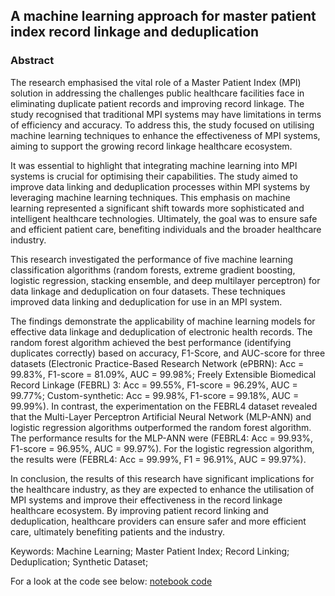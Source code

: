 ## A machine learning approach for master patient index record linkage and deduplication

### Abstract

The research emphasised the vital role of a Master Patient Index (MPI) solution in addressing the challenges public healthcare facilities face in eliminating duplicate patient records and improving record linkage. The study recognised that traditional MPI systems may have limitations in terms of efficiency and accuracy. To address this, the study focused on utilising machine learning techniques to enhance the effectiveness of MPI systems, aiming to support the growing record linkage healthcare ecosystem.

It was essential to highlight that integrating machine learning into MPI systems is crucial for optimising their capabilities. The study aimed to improve data linking and deduplication processes within MPI systems by leveraging machine learning techniques. This emphasis on machine learning represented a significant shift towards more sophisticated and intelligent healthcare technologies. Ultimately, the goal was to ensure safe and efficient patient care, benefiting individuals and the broader healthcare industry.

This research investigated the performance of five machine learning classification algorithms (random forests, extreme gradient boosting, logistic regression, stacking ensemble, and deep multilayer perceptron) for data linkage and deduplication on four datasets. These techniques improved data linking and deduplication for use in an MPI system.

The findings demonstrate the applicability of machine learning models for effective data linkage and deduplication of electronic health records. The random forest algorithm achieved the best performance (identifying duplicates correctly) based on accuracy, F1-Score, and AUC-score for three datasets (Electronic Practice-Based Research Network (ePBRN): Acc = 99.83%, F1-score = 81.09%, AUC = 99.98%; Freely Extensible Biomedical Record Linkage (FEBRL) 3: Acc = 99.55%, F1-score = 96.29%, AUC = 99.77%; Custom-synthetic: Acc = 99.98%, F1-score = 99.18%, AUC = 99.99%). In contrast, the experimentation on the FEBRL4 dataset revealed that the Multi-Layer Perceptron Artificial Neural Network (MLP-ANN) and logistic regression algorithms outperformed the random forest algorithm. The performance results for the MLP-ANN were (FEBRL4: Acc = 99.93%, F1-score = 96.95%, AUC = 99.97%). For the logistic regression algorithm, the results were (FEBRL4: Acc = 99.99%, F1 = 96.91%, AUC = 99.97%).

In conclusion, the results of this research have significant implications for the healthcare industry, as they are expected to enhance the utilisation of MPI systems and improve their effectiveness in the record linkage healthcare ecosystem. By improving patient record linking and deduplication, healthcare providers can ensure safer and more efficient care, ultimately benefiting patients and the industry.

Keywords: Machine Learning; Master Patient Index; Record Linking; Deduplication; Synthetic Dataset;

For a look at the code see below:
[notebook code](https://github.com/DHollenbach/record-linkage-and-deduplication/blob/main/duplicategenerator/mict_recordlinkage_2023_24_new.ipynb)
